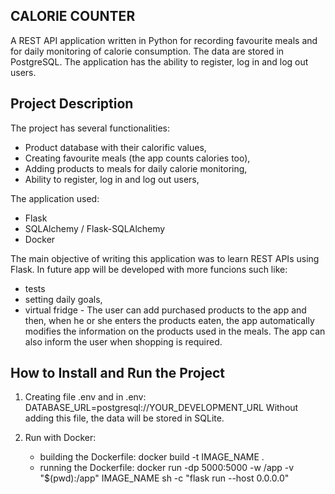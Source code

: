## CALORIE COUNTER
A REST API application written in Python for recording favourite
meals and for daily monitoring of calorie consumption. The data
are stored in PostgreSQL. The application has the ability to
register, log in and log out users.

## Project Description
The project has several functionalities:
 * Product database with their calorific values,
 * Creating favourite meals (the app counts calories too),
 * Adding products to meals for daily calorie monitoring,
 * Ability to register, log in and log out users,

The application used:
- Flask
- SQLAlchemy / Flask-SQLAlchemy
- Docker

The main objective of writing this application was to learn REST APIs using Flask. In future app will be developed with more funcions such like:
 * tests
 * setting daily goals,
 * virtual fridge - The user can add purchased products to the app and then, when he or she enters the products eaten, the app automatically modifies the information on the products used in the meals. The app can also inform the user when shopping is required.

## How to Install and Run the Project

1. Creating file .env and in .env: DATABASE_URL=postgresql://YOUR_DEVELOPMENT_URL
Without adding this file, the data will be stored in SQLite.


2. Run with Docker:
    * building the Dockerfile: docker build -t IMAGE_NAME .
    * running the Dockerfile: docker run -dp 5000:5000 -w /app -v "$(pwd):/app" IMAGE_NAME sh -c "flask run --host 0.0.0.0"


